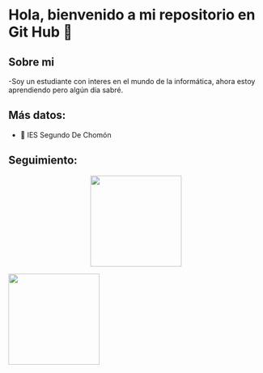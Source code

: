 <h1 aling="center">Hola, bienvenido a mi repositorio en Git Hub 👋</h1>

<h2>Sobre mi</h2>

-Soy un estudiante con interes en el mundo de la informática, ahora estoy aprendiendo pero algún día sabré.

<h2>Más datos:</h2>

- 🏫 IES Segundo De Chomón


<h2>Seguimiento: </h2>

<p align="center">
<a href="https://github.com/marcosremon">
  <img height="180em" src="https://github-readme-stats-eight-theta.vercel.app/api?username=Osc57&show_icons=true&theme=algolia&include_all_commits=true&count_private=true"/>
 
</p>
<p>
   <img height="180em" src="https://github-readme-stats-eight-theta.vercel.app/api/top-langs/?username=Osc57&layout=compact&langs_count=8&theme=algolia"/>
</a>
</p>
